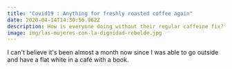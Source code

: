 ```yaml
---
title: "Covid19 : Anything for freshly roasted coffee again"
date: 2020-04-14T14:30:56.962Z
description: How is everyone doing without their regular caffeine fix????
image: img/las-mujeres-con-la-dignidad-rebelde.jpg
---
```

I can't believe it's been almost a month now since I was able to go outside and have a flat white in a café with a book.